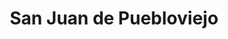 ---
title: San Juan de Puebloviejo
url: /san-juan-de-puebloviejo/
latitude: -1.626
longitude: -79.563
---